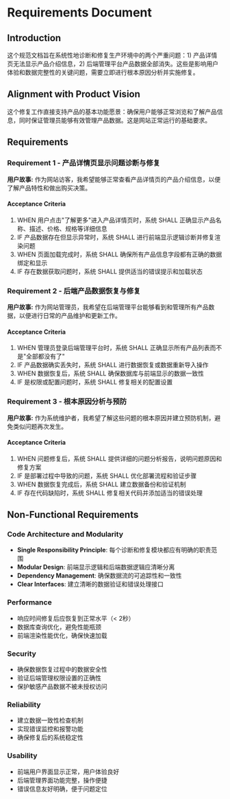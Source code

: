 # Requirements Document

## Introduction

这个规范文档旨在系统性地诊断和修复生产环境中的两个严重问题：1) 产品详情页无法显示产品介绍信息，2) 后端管理平台产品数据全部消失。这些是影响用户体验和数据完整性的关键问题，需要立即进行根本原因分析并实施修复。

## Alignment with Product Vision

这个修复工作直接支持产品的基本功能愿景：确保用户能够正常浏览和了解产品信息，同时保证管理员能够有效管理产品数据。这是网站正常运行的基础要求。

## Requirements

### Requirement 1 - 产品详情页显示问题诊断与修复

**用户故事:** 作为网站访客，我希望能够正常查看产品详情页的产品介绍信息，以便了解产品特性和做出购买决策。

#### Acceptance Criteria

1. WHEN 用户点击"了解更多"进入产品详情页时，系统 SHALL 正确显示产品名称、描述、价格、规格等详细信息
2. IF 产品数据存在但显示异常时，系统 SHALL 进行前端显示逻辑诊断并修复渲染问题
3. WHEN 页面加载完成时，系统 SHALL 确保所有产品信息字段都有正确的数据绑定和显示
4. IF 存在数据获取问题时，系统 SHALL 提供适当的错误提示和加载状态

### Requirement 2 - 后端产品数据恢复与修复

**用户故事:** 作为网站管理员，我希望在后端管理平台能够看到和管理所有产品数据，以便进行日常的产品维护和更新工作。

#### Acceptance Criteria

1. WHEN 管理员登录后端管理平台时，系统 SHALL 正确显示所有产品列表而不是"全部都没有了"
2. IF 产品数据确实丢失时，系统 SHALL 进行数据恢复或数据重新导入操作
3. WHEN 数据恢复后，系统 SHALL 确保数据库与前端显示的数据一致性
4. IF 是权限或配置问题时，系统 SHALL 修复相关的配置设置

### Requirement 3 - 根本原因分析与预防

**用户故事:** 作为系统维护者，我希望了解这些问题的根本原因并建立预防机制，避免类似问题再次发生。

#### Acceptance Criteria

1. WHEN 问题修复后，系统 SHALL 提供详细的问题分析报告，说明问题原因和修复方案
2. IF 是部署过程中导致的问题，系统 SHALL 优化部署流程和验证步骤
3. WHEN 数据恢复完成后，系统 SHALL 建立数据备份和验证机制
4. IF 存在代码缺陷时，系统 SHALL 修复相关代码并添加适当的错误处理

## Non-Functional Requirements

### Code Architecture and Modularity
- **Single Responsibility Principle**: 每个诊断和修复模块都应有明确的职责范围
- **Modular Design**: 前端显示逻辑和后端数据逻辑应清晰分离
- **Dependency Management**: 确保数据流的可追踪性和一致性
- **Clear Interfaces**: 建立清晰的数据验证和错误处理接口

### Performance
- 响应时间修复后应恢复到正常水平（< 2秒）
- 数据库查询优化，避免性能瓶颈
- 前端渲染性能优化，确保快速加载

### Security
- 确保数据恢复过程中的数据安全性
- 验证后端管理权限设置的正确性
- 保护敏感产品数据不被未授权访问

### Reliability
- 建立数据一致性检查机制
- 实现错误监控和报警功能
- 确保修复后的系统稳定性

### Usability
- 前端用户界面显示正常，用户体验良好
- 后端管理界面功能完整，操作便捷
- 错误信息友好明确，便于问题定位